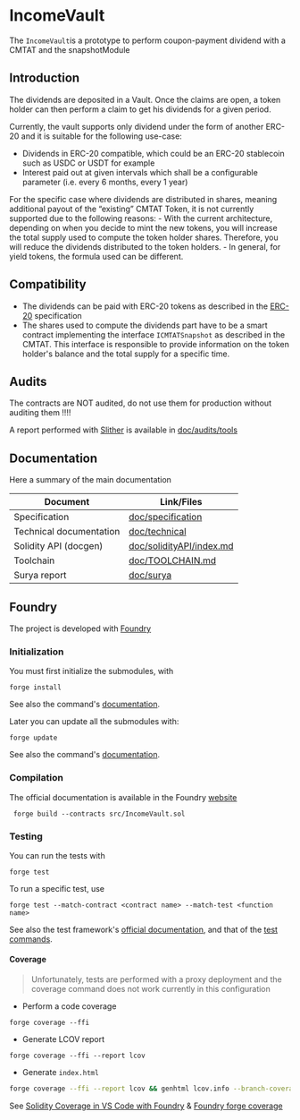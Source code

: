 # IncomeVault

The `IncomeVault`is  a prototype to perform coupon-payment dividend with a CMTAT and the snapshotModule

## Introduction

The dividends are deposited in a Vault. Once the claims are open, a token holder can then perform a claim to get his dividends for a given period.

Currently, the vault supports only dividend under the form of another ERC-20 and it is suitable for the following use-case:

- Dividends in ERC-20 compatible, which could be an ERC-20 stablecoin such as USDC or USDT for example
- Interest paid out at given intervals which shall be a configurable parameter (i.e. every 6 months, every 1 year)

For the specific case where dividends are distributed in shares, meaning additional payout of the “existing” CMTAT Token, it is not currently supported due to the following reasons:
\- With the current architecture, depending on when you decide to mint the new tokens, you will increase the total supply used to compute the token holder shares. Therefore, you will reduce the dividends distributed to the token holders.
\- In general, for yield tokens, the formula used can be different.

## Compatibility

- The dividends can be paid with ERC-20 tokens as described in the [ERC-20](https://eips.ethereum.org/EIPS/eip-20) specification
- The shares used to compute the dividends part have to be a smart contract implementing the interface `ICMTATSnapshot` as described in the CMTAT. This interface is responsible to provide information on the  token holder's balance and the total supply for a specific time.

## Audits

The contracts are NOT audited, do not use them for production without auditing them !!!!

A report performed with [Slither](https://github.com/crytic/slither) is available in [doc/audits/tools](./doc/audits/tools/slither-report.md)

## Documentation

Here a summary of the main documentation

| Document                | Link/Files                                             |
| ----------------------- | ------------------------------------------------------ |
| Specification           | [doc/specification](./doc/specification)               |
| Technical documentation | [doc/technical](./doc/technical)                       |
| Solidity API (docgen)   | [doc/solidityAPI/index.md](./doc/solidityAPI/index.md) |
| Toolchain               | [doc/TOOLCHAIN.md](./doc/TOOLCHAIN.md)                 |
| Surya report            | [doc/surya](./doc/surya/)                              |

## Foundry

The project is developed with [Foundry](https://book.getfoundry.sh)

### Initialization

You must first initialize the submodules, with

```
forge install
```

See also the command's [documentation](https://book.getfoundry.sh/reference/forge/forge-install).

Later you can update all the submodules with:

```
forge update
```

See also the command's [documentation](https://book.getfoundry.sh/reference/forge/forge-update).



### Compilation

The official documentation is available in the Foundry [website](https://book.getfoundry.sh/reference/forge/build-commands) 

```
 forge build --contracts src/IncomeVault.sol
```

### Testing

You can run the tests with

```
forge test
```

To run a specific test, use

```
forge test --match-contract <contract name> --match-test <function name>
```

See also the test framework's [official documentation](https://book.getfoundry.sh/forge/tests), and that of the [test commands](https://book.getfoundry.sh/reference/forge/test-commands).

#### Coverage

> Unfortunately, tests are performed with a proxy deployment and the coverage command does not work currently in this configuration

* Perform a code coverage

```
forge coverage --ffi
```

* Generate LCOV report

```
forge coverage --ffi --report lcov
```

- Generate `index.html`

```bash
forge coverage --ffi --report lcov && genhtml lcov.info --branch-coverage --output-dir coverage
```

See [Solidity Coverage in VS Code with Foundry](https://mirror.xyz/devanon.eth/RrDvKPnlD-pmpuW7hQeR5wWdVjklrpOgPCOA-PJkWFU) &  [Foundry forge coverage](https://www.rareskills.io/post/foundry-forge-coverage)
